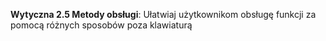 **Wytyczna 2.5 Metody obsługi**: Ułatwiaj użytkownikom obsługę funkcji za pomocą różnych sposobów poza klawiaturą
